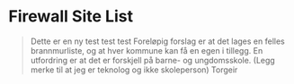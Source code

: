 # Firewall Site List

> Dette er en ny test
> test 
> test
Foreløpig forslag er at det lages en felles brannmurliste, og at hver kommune kan få en egen i tillegg. En utfordring er at det er forskjell på barne- og ungdomsskole. (Legg merke til at jeg er teknolog og ikke skoleperson)
Torgeir
